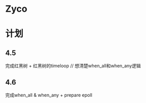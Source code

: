 # Zyco

# 计划
## 4.5 
完成红黑树 + 红黑树的timeloop // 想清楚when_all和when_any逻辑
## 4.6
完成when_all & when_any + prepare epoll
